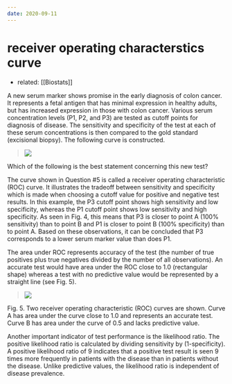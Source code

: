 ```yaml
---
date: 2020-09-11
---
```


# receiver operating characterstics curve

- related: [[Biostats]]

A new serum marker shows promise in the early diagnosis of colon cancer.  It represents a fetal antigen that has minimal expression in healthy adults, but has increased expression in those with colon cancer.  Various serum concentration levels (P1, P2, and P3) are tested as cutoff points for diagnosis of disease.  The sensitivity and specificity of the test at each of these serum concentrations is then compared to the gold standard (excisional biopsy).  The following curve is constructed.

> ![](https://www.uworld.com/media/SR_biostat_diagnostic_testing_1.gif)

Which of the following is the best statement concerning this new test?

The curve shown in Question #5 is called a receiver operating characteristic (ROC) curve.  It illustrates the tradeoff between sensitivity and specificity which is made when choosing a cutoff value for positive and negative test results.  In this example, the P3 cutoff point shows high sensitivity and low specificity, whereas the P1 cutoff point shows low sensitivity and high specificity.  As seen in Fig. 4, this means that P3 is closer to point A (100% sensitivity) than to point B and P1 is closer to point B (100% specificity) than to point A.  Based on these observations, it can be concluded that P3 corresponds to a lower serum marker value than does P1.

The area under ROC represents accuracy of the test (the number of true positives plus true negatives divided by the number of all observations).  An accurate test would have area under the ROC close to 1.0 (rectangular shape) whereas a test with no predictive value would be represented by a straight line (see Fig. 5).

> ![](https://www.uworld.com/media/SR_biostat_diagnostic_testing_3.gif)

Fig. 5. Two receiver operating characteristic (ROC) curves are shown.  Curve A has area under the curve close to 1.0 and represents an accurate test.  Curve B has area under the curve of 0.5 and lacks predictive value.

Another important indicator of test performance is the likelihood ratio.  The positive likelihood ratio is calculated by dividing sensitivity by (1-specificity).  A positive likelihood ratio of 9 indicates that a positive test result is seen 9 times more frequently in patients with the disease than in patients without the disease.  Unlike predictive values, the likelihood ratio is independent of disease prevalence.
